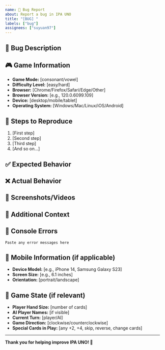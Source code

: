 ```yaml
---
name: 🐛 Bug Report
about: Report a bug in IPA UNO
title: "[BUG] "
labels: ["bug"]
assignees: ["suyuan97"]
---
```


## 🐛 Bug Description

<!-- A clear and concise description of what the bug is -->

## 🎮 Game Information

- **Game Mode:** [consonant/vowel]
- **Difficulty Level:** [easy/hard]
- **Browser:** [Chrome/Firefox/Safari/Edge/Other]
- **Browser Version:** [e.g., 120.0.6099.109]
- **Device:** [desktop/mobile/tablet]
- **Operating System:** [Windows/Mac/Linux/iOS/Android]

## 🔄 Steps to Reproduce

1. [First step]
2. [Second step]
3. [Third step]
4. [And so on...]

## ✅ Expected Behavior

<!-- What you expected to happen -->

## ❌ Actual Behavior

<!-- What actually happened -->

## 📸 Screenshots/Videos

<!-- If applicable, add screenshots or videos to help explain the problem -->

## 🎯 Additional Context

<!-- Any other context about the problem, such as:
- When did this start happening?
- Does it happen every time or randomly?
- Are there any error messages in the browser console?
- Any recent changes that might have caused this?
-->

## 🔧 Console Errors

<!-- Open browser developer tools (F12) and check the Console tab for any error messages -->

```
Paste any error messages here
```

## 📱 Mobile Information (if applicable)

- **Device Model:** [e.g., iPhone 14, Samsung Galaxy S23]
- **Screen Size:** [e.g., 6.1 inches]
- **Orientation:** [portrait/landscape]

## 🎲 Game State (if relevant)

- **Player Hand Size:** [number of cards]
- **AI Player Names:** [if visible]
- **Current Turn:** [player/AI]
- **Game Direction:** [clockwise/counterclockwise]
- **Special Cards in Play:** [any +2, +4, skip, reverse, change cards]

---

**Thank you for helping improve IPA UNO! 🎉**
